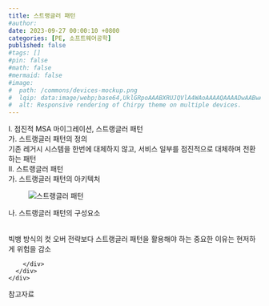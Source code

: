 ```yaml
---
title: 스트랭글러 패턴
#author: 
date: 2023-09-27 00:00:10 +0800
categories: [PE, 소프트웨어공학]
published: false
#tags: []
#pin: false
#math: false
#mermaid: false
#image:
#  path: /commons/devices-mockup.png
#  lqip: data:image/webp;base64,UklGRpoAAABXRUJQVlA4WAoAAAAQAAAADwAABwAAQUxQSDIAAAARL0AmbZurmr57yyIiqE8oiG0bejIYEQTgqiDA9vqnsUSI6H+oAERp2HZ65qP/VIAWAFZQOCBCAAAA8AEAnQEqEAAIAAVAfCWkAALp8sF8rgRgAP7o9FDvMCkMde9PK7euH5M1m6VWoDXf2FkP3BqV0ZYbO6NA/VFIAAAA
#  alt: Responsive rendering of Chirpy theme on multiple devices.
---
```


<div class="post-wrap">
  <div class="para">
    <div class="para-title">
      I. 점진적 MSA 마이그레이션, 스트랭글러 패턴
    </div>
    <div class="para-cntnt">
      <div class="para">
        <div class="para-title">
          가. 스트랭글러 패턴의 정의
        </div>
        <div class="para-cntnt">
            기존 레거시 시스템을 한번에 대체하지 않고, 서비스 일부를 점진적으로 대체하며 전환하는 패턴
        </div>
      </div>
    </div>
  </div>
  
  <div class="para">
    <div class="para-title">
      II. 스트랭글러 패턴
    </div>
    <div class="para-cntnt">
      <div class="para">
        <div class="para-title">
          가. 스트랭글러 패턴의 아키텍처
        </div>
        <div class="para-cntnt">
          <figure class="post-figure">
            <img src="/assets/img/posts/스트랭글러-패턴.png" alt="스트랭글러 패턴">
<!--            <figcaption>Source: Unveiling the Metaverse: Exploring Emerging Trends, Multifaceted Perspectives, and Future Challenges</figcaption>-->
          </figure>
        </div>
      </div>
      <div class="para">
        <div class="para-title">
          나. 스트랭글러 패턴의 구성요소
        </div>
        <div class="para-cntnt">
          <table class="post-table">
          </table>
          
빅뱅 방식의 컷 오버 전략보다 스트랭글러 패턴을 활용해야 하는 중요한 이유는 현저하게 위험을 감소

        </div>
      </div>
    </div>
  </div>

  <div class="refr-wrap">
    <div class="refr-title">
        참고자료
    </div>
    <ol class="refr-list">
    <!--    <li>(나현식, 최대선) <a target="_blank" href="https://scienceon.kisti.re.kr/commons/util/originalView.do?cn=JAKO202225948430499&oCn=JAKO202225948430499&dbt=JAKO&journal=NJOU00291864">메타버스 보안 위협 요소 및 대응 방안 검토</a></li>-->
    <!--    <li>(M. Uddin, S. Manickam, H. Ullah, M. Obaidat and A. Dandoush) <a target="_blank" href="https://ieeexplore.ieee.org/abstract/document/10138386">Unveiling the Metaverse: Exploring Emerging Trends, Multifaceted Perspectives, and Future Challenges</a></li>-->
    </ol>
  </div>
</div>

